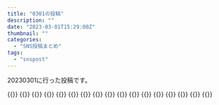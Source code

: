 ```yaml
---
title: "0301の投稿"
description: ""
date: "2023-03-01T15:29:00Z"
thumbnail: ""
categories:
  - "SNS投稿まとめ"
tags:
  - "snspost"
---
```

20230301に行った投稿です。
<!--more-->
{{<othersns text="自分で鯖たててさらにお一人様の人をフォローしとけばとりあえず何も流れてこないってことはないことが多いだろうからな" url="https://qunagi.qunagi.net/notice/ATAjA9KdBpTERnRdIm" screenname="jme/k.h" date="2023-03-01T12:46:53.000Z">}}
{{<othersns text="みんなioで始めるのが面白みが無いな" url="https://qunagi.qunagi.net/notice/ATAf6U2jqN81hw4Wfo" screenname="jme/k.h" date="2023-03-01T12:01:24.000Z">}}
{{<othersns text="昔フォローしてる人をリストに突っ込んだ時期があったからその当時の人についてはなんとかなるな" url="https://qunagi.qunagi.net/notice/ATAew2HYChwkiE1CnQ" screenname="jme/k.h" date="2023-03-01T11:59:30.000Z">}}
{{<othersns text="io死にかけてるか？" url="https://qunagi.qunagi.net/notice/ATAeqnLuHjK0xcYaxs" screenname="jme/k.h" date="2023-03-01T11:58:33.000Z">}}
{{<othersns text="1時間前駅か" url="https://qunagi.qunagi.net/notice/ATAe5aX28M39aWFeRE" screenname="jme/k.h" date="2023-03-01T11:50:02.000Z">}}
{{<othersns text="なんかどっかのタイムゾーンで3月になったから壊れたとかか?" url="https://qunagi.qunagi.net/notice/ATAdwPKcPH1sFF4Cae" screenname="jme/k.h" date="2023-03-01T11:48:22.000Z">}}
{{<othersns text="モデレーションとかをしたくないからそういうサービスを立てるのは無理だなあ" url="https://qunagi.qunagi.net/notice/ATA5fopwvcOvz3djua" screenname="jme/k.h" date="2023-03-01T05:24:24.000Z">}}
{{<othersns text="外科手術を扱う漫画にここまで耐性が無くなってるとは<br/>というか医療漫画だから大抵何か事故が起きるっていう恐怖に大分耐えられないな" url="https://qunagi.qunagi.net/notice/ATA0gHI2dnK0SVBBBI" screenname="jme/k.h" date="2023-03-01T04:28:27.000Z">}}
{{<othersns text="Twitterだといろいろと補足されたくないから明確に推したい作品でなければたとえ誉めてたとしても曖昧にしてたけど、こっちならまあそういうことも無いだろうしまあいいか" url="https://qunagi.qunagi.net/notice/AT9qeOIwah9I5q3y2C" screenname="jme/k.h" date="2023-03-01T02:36:04.000Z">}}
{{<othersns text="おひとりさまでホームタイムラインと全てのネットワークのTLはほぼ違いが無いけど誰の操作でこっちに飛んできてるかまでは表示されないのがちょっとだけ面倒<br/>ホームタイムラインだと返信元の投稿みたいな知ってるけど見えなくていい投稿があったりして、それを自分としては見たいから全てのネットワークの方使うけど" url="https://qunagi.qunagi.net/notice/AT9oJXdIVu4p2DVuNs" screenname="jme/k.h" date="2023-03-01T02:09:53.000Z">}}
{{<othersns text="鉄道怖いなあ<br/>基本的に自分はリアルでのそういう恐怖心を薄めるためにフィクションを摂取してる面もあってフィクションなら基本的に平気であるようにしてるけど、リアルでいろいろ起きるのはいやだなあ<br/>鉄道は福知山線の話とか多分正視できないからな、自分" url="https://qunagi.qunagi.net/notice/AT9mfA1wkPvIIODxTs" screenname="jme/k.h" date="2023-03-01T01:51:23.000Z">}}
{{<othersns text="今の心配事はアップデートのついでにnginxの設定変えたりしたから証明書の更新がうまくいくのかってところか<br/>1ヶ月以内じゃないと更新されなかった気がするからあと2週間くらいでわかるか？" url="https://qunagi.qunagi.net/notice/AT9m4g38jopwt3NyIS" screenname="jme/k.h" date="2023-03-01T01:44:47.000Z">}}
{{<othersns text="えらい、この場合だと大変なとかそういう意味か<br/>名古屋弁のえらいは熱でだるいとかしんどいとかそういう感じ、ちょっとつながらないか" url="https://qunagi.qunagi.net/notice/AT9kn5pk2GQHghAbOy" screenname="jme/k.h" date="2023-03-01T01:30:24.000Z">}}
{{<othersns text="なかなかえらいことになりそう" url="https://qunagi.qunagi.net/notice/AT9kfYXrP1dWQ0DEC8" screenname="jme/k.h" date="2023-03-01T01:29:03.000Z">}}
{{<othersns text="ああそうか、今月はアトリエシリーズの最新作が出るか" url="https://qunagi.qunagi.net/notice/AT9fIeNF49DS44VJ5s" screenname="jme/k.h" date="2023-03-01T00:28:53.000Z">}}
{{<othersns text="やっぱり最終目標は自由であることになりそうだなあ<br/>国母はどちらかといえばあっちが気にしてる系か？<br/>この辺、飛ばし気味で読む癖があって良くないんだよなあ、自分" url="https://qunagi.qunagi.net/notice/AT9dkwrXidZhbf2iTg" screenname="jme/k.h" date="2023-03-01T00:11:35.000Z">}}
{{<othersns text="暗殺未遂を2人かもしくはいないほうがいい人を仲間に引き入れて起こして一時的に簒奪。これで国母にする方を満たせる。あとは奇跡の復活をしていただいて処刑されたふりで。<br/>うーん、近いことをもうやっちゃってるからあまり面白くはないのと、主人公側でそういう謀略的なことをやらせて面白く書けるのかっていうのと、まあ概ね目的は果たせてるけど微妙に幸せじゃない感が残るのと。<br/><br/>まあ全員が幸せに確実になるタイプの作品ではないから多少の犠牲が出た後にその中でハッピーエンドに向かうような感じになるか?" url="https://qunagi.qunagi.net/notice/AT9Xbji6eLWUU5qwuO" screenname="jme/k.h" date="2023-02-28T23:02:41.000Z">}}
